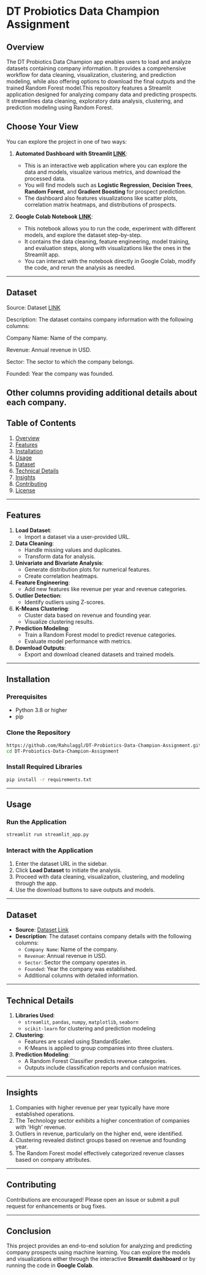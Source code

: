 # DT Probiotics Data Champion Assignment

## Overview

The DT Probiotics Data Champion app enables users to load and analyze datasets containing company information. It provides a comprehensive workflow for data cleaning, visualization, clustering, and prediction modeling, while also offering options to download the final outputs and the trained Random Forest model.This repository features a Streamlit application designed for analyzing company data and predicting prospects. It streamlines data cleaning, exploratory data analysis, clustering, and prediction modeling using Random Forest.


## Choose Your View

You can explore the project in one of two ways:

1. **Automated Dashboard with Streamlit [LINK](https://dt-probiotics-data-champion-assignment-7nedwf4hekxrj37nbpuappp.streamlit.app/)**: 
   - This is an interactive web application where you can explore the data and models, visualize various metrics, and download the processed data.
   - You will find models such as **Logistic Regression**, **Decision Trees**, **Random Forest**, and **Gradient Boosting** for prospect prediction.
   - The dashboard also features visualizations like scatter plots, correlation matrix heatmaps, and distributions of prospects.

2. **Google Colab Notebook [LINK](https://colab.research.google.com/github/Rahulaggl/DT-Probiotics-Data-Champion-Assignment/blob/main/dt_probiotics_data_champion_assignment.ipynb)**: 
   - This notebook allows you to run the code, experiment with different models, and explore the dataset step-by-step. 
   - It contains the data cleaning, feature engineering, model training, and evaluation steps, along with visualizations like the ones in the Streamlit app.
   - You can interact with the notebook directly in Google Colab, modify the code, and rerun the analysis as needed.

---

## Dataset

Source: Dataset [LINK](https://colab.research.google.com/github/Rahulaggl/DT-Probiotics-Data-Champion-Assignment/blob/main/DT_Probiotics_Data_Champion_Assignment.ipynb#scrollTo=eXK_LDHHBTzy)

Description: The dataset contains company information with the following columns:

Company Name: Name of the company.

Revenue: Annual revenue in USD.

Sector: The sector to which the company belongs.

Founded: Year the company was founded.

Other columns providing additional details about each company.
---


## Table of Contents

1. [Overview](#overview)
2. [Features](#features)
3. [Installation](#installation)
4. [Usage](#usage)
5. [Dataset](#dataset)
6. [Technical Details](#technical-details)
7. [Insights](#insights)
8. [Contributing](#contributing)
9. [License](#license)



---

## Features

1. **Load Dataset**:
   - Import a dataset via a user-provided URL.
2. **Data Cleaning**:
   - Handle missing values and duplicates.
   - Transform data for analysis.
3. **Univariate and Bivariate Analysis**:
   - Generate distribution plots for numerical features.
   - Create correlation heatmaps.
4. **Feature Engineering**:
   - Add new features like revenue per year and revenue categories.
5. **Outlier Detection**:
   - Identify outliers using Z-scores.
6. **K-Means Clustering**:
   - Cluster data based on revenue and founding year.
   - Visualize clustering results.
7. **Prediction Modeling**:
   - Train a Random Forest model to predict revenue categories.
   - Evaluate model performance with metrics.
8. **Download Outputs**:
   - Export and download cleaned datasets and trained models.

---

## Installation

### Prerequisites

- Python 3.8 or higher
- pip

### Clone the Repository
```bash
https://github.com/Rahulaggl/DT-Probiotics-Data-Champion-Assignment.git
cd DT-Probiotics-Data-Champion-Assignment
```

### Install Required Libraries
```bash
pip install -r requirements.txt
```

---

## Usage

### Run the Application
```bash
streamlit run streamlit_app.py
```

### Interact with the Application
1. Enter the dataset URL in the sidebar.
2. Click **Load Dataset** to initiate the analysis.
3. Proceed with data cleaning, visualization, clustering, and modeling through the app.
4. Use the download buttons to save outputs and models.

---

## Dataset

- **Source**: [Dataset Link](https://github.com/Rahulaggl/DT-Probiotics-Data-Champion-Assignment/blob/main/Task_Records.csv)
- **Description**: The dataset contains company details with the following columns:
  - `Company Name`: Name of the company.
  - `Revenue`: Annual revenue in USD.
  - `Sector`: Sector the company operates in.
  - `Founded`: Year the company was established.
  - Additional columns with detailed information.

---

## Technical Details

1. **Libraries Used**:
   - `streamlit`, `pandas`, `numpy`, `matplotlib`, `seaborn`
   - `scikit-learn` for clustering and prediction modeling
2. **Clustering**:
   - Features are scaled using StandardScaler.
   - K-Means is applied to group companies into three clusters.
3. **Prediction Modeling**:
   - A Random Forest Classifier predicts revenue categories.
   - Outputs include classification reports and confusion matrices.

---

## Insights

1. Companies with higher revenue per year typically have more established operations.
2. The Technology sector exhibits a higher concentration of companies with 'High' revenue.
3. Outliers in revenue, particularly on the higher end, were identified.
4. Clustering revealed distinct groups based on revenue and founding year.
5. The Random Forest model effectively categorized revenue classes based on company attributes.

---

## Contributing

Contributions are encouraged! Please open an issue or submit a pull request for enhancements or bug fixes.

---


## Conclusion

This project provides an end-to-end solution for analyzing and predicting company prospects using machine learning. You can explore the models and visualizations either through the interactive **Streamlit dashboard** or by running the code in **Google Colab**.


